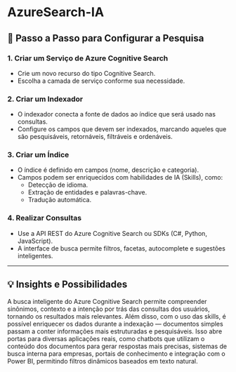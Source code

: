 # AzureSearch-IA

## 🚀 Passo a Passo para Configurar a Pesquisa

### 1. **Criar um Serviço de Azure Cognitive Search**
- Crie um novo recurso do tipo Cognitive Search.
- Escolha a camada de serviço conforme sua necessidade.

### 2. **Criar um Indexador**
- O indexador conecta a fonte de dados ao índice que será usado nas consultas.
- Configure os campos que devem ser indexados, marcando aqueles que são pesquisáveis, retornáveis, filtráveis e ordenáveis.

### 3. **Criar um Índice**
- O índice é definido em campos (nome, descrição e categoria).
- Campos podem ser enriquecidos com habilidades de IA (Skills), como:
  - Detecção de idioma.
  - Extração de entidades e palavras-chave.
  - Tradução automática.

### 4. **Realizar Consultas**
- Use a API REST do Azure Cognitive Search ou SDKs (C#, Python, JavaScript).
- A interface de busca permite filtros, facetas, autocomplete e sugestões inteligentes.
  
---

## 💡 Insights e Possibilidades

A busca inteligente do Azure Cognitive Search permite compreender sinônimos, contexto e a intenção por trás das consultas dos usuários, tornando os resultados mais relevantes. Além disso, com o uso das skills, é possível enriquecer os dados durante a indexação — documentos simples passam a conter informações mais estruturadas e pesquisáveis. Isso abre portas para diversas aplicações reais, como chatbots que utilizam o conteúdo dos documentos para gerar respostas mais precisas, sistemas de busca interna para empresas, portais de conhecimento e integração com o Power BI, permitindo filtros dinâmicos baseados em texto natural.